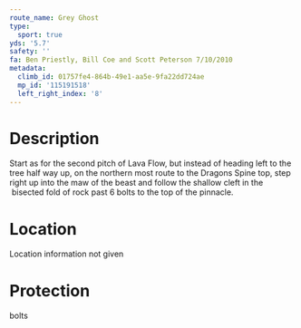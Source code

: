 ```yaml
---
route_name: Grey Ghost
type:
  sport: true
yds: '5.7'
safety: ''
fa: Ben Priestly, Bill Coe and Scott Peterson 7/10/2010
metadata:
  climb_id: 01757fe4-864b-49e1-aa5e-9fa22dd724ae
  mp_id: '115191518'
  left_right_index: '8'
---
```

# Description
Start as for the second pitch of Lava Flow, but instead of heading left to the tree half way up, on the northern most route to the Dragons Spine top, step right up into the maw of the beast and follow the shallow cleft in the  bisected fold of rock past 6 bolts to the top of the pinnacle.

# Location
Location information not given

# Protection
bolts
